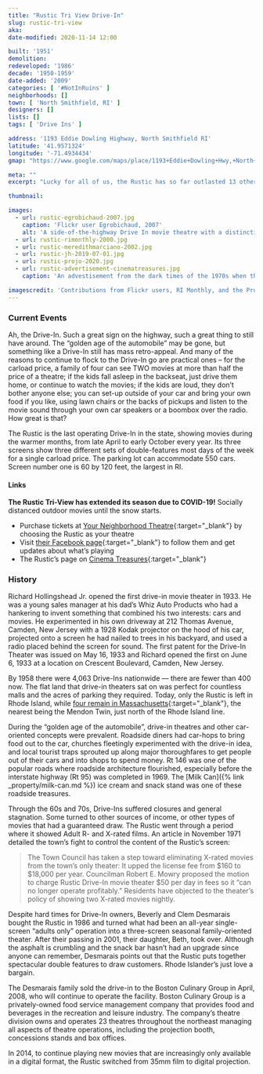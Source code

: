 ```yaml
---
title: "Rustic Tri View Drive-In"
slug: rustic-tri-view
aka: 
date-modified: 2020-11-14 12:00

built: '1951'
demolition: 
redeveloped: '1986'
decade: '1950-1959'
date-added: '2009'
categories: [ '#NotInRuins' ]
neighborhoods: []
town: [ 'North Smithfield, RI' ]
designers: []
lists: []
tags: [ 'Drive Ins' ]

address: '1193 Eddie Dowling Highway, North Smithfield RI'
latitude: '41.9571324'
longitude: '-71.4934434'
gmap: "https://www.google.com/maps/place/1193+Eddie+Dowling+Hwy,+North+Smithfield,+RI+02896/@41.9571324,-71.4934434,17z/data=!3m1!4b1!4m5!3m4!1s0x89e441ef8e678c97:0x8519ec3b58ce0224!8m2!3d41.9571324!4d-71.4912547"

meta: ""
excerpt: "Lucky for all of us, the Rustic has so far outlasted 13 other drive-ins that operated in Rhode Island since the 1960s"

thumbnail: 

images:
  - url: rustic-egrobichaud-2007.jpg
    caption: 'Flickr user Egrobichaud, 2007'
    alt: 'A side-of-the-highway Drive In movie theatre with a distinctive neon and multi-bulb sign featuring an arrow that runs from the bottom left up to the top and the sharp right and across the top'
  - url: rustic-rimonthly-2000.jpg
  - url: rustic-meredithmarciano-2002.jpg
  - url: rustic-jh-2019-07-01.jpg
  - url: rustic-projo-2020.jpg
  - url: rustic-advertisement-cinematreasures.jpg
    caption: 'An advestisement from the dark times of the 1970s when the Rustic showed adult films. Image from CinemaTreasures.org'

imagescredit: 'Contributions from Flickr users, RI Monthly, and the Providene Journal'
---
```


### Current Events

Ah, the Drive-In. Such a great sign on the highway, such a great thing to still have around. The “golden age of the automobile” may be gone, but something like a Drive-In still has mass retro-appeal. And many of the reasons to continue to flock to the Drive-In go are practical ones – for the carload price, a family of four can see TWO movies at more than half the price of a theatre; if the kids fall asleep in the backseat, just drive them home, or continue to watch the movies; if the kids are loud, they don’t bother anyone else; you can set-up outside of your car and bring your own food if you like, using lawn chairs or the backs of pickups and listen to the movie sound through your own car speakers or a boombox over the radio. How great is that?

The Rustic is the last operating Drive-In in the state, showing movies during the warmer months, from late April to early October every year. Its three screens show three different sets of double-features most days of the week for a single carload price. The parking lot can accommodate 550 cars. Screen number one is 60 by 120 feet, the largest in RI.

#### Links

**The Rustic Tri-View has extended its season due to COVID-19!** Socially distanced outdoor movies until the snow starts. 

+ Purchase tickets at [Your Neighborhood Theatre](//www.yourneighborhoodtheatre.com){:target="_blank"} by choosing the Rustic as your theatre
+ Visit [their Facebook page](//www.facebook.com/RusticDriveIn/){:target="_blank"} to follow them and get updates about what’s playing
+ The Rustic’s page on [Cinema Treasures](//cinematreasures.org/theaters/9761){:target="_blank"}


### History

Richard Hollingshead Jr. opened the first drive-in movie theater in 1933. He was a young sales manager at his dad’s Whiz Auto Products who had a hankering to invent something that combined his two interests: cars and movies. He experimented in his own driveway at 212 Thomas Avenue, Camden, New Jersey with a 1928 Kodak projector on the hood of his car, projected onto a screen he had nailed to trees in his backyard, and used a radio placed behind the screen for sound. The first patent for the Drive-In Theater was issued on May 16, 1933 and Richard opened the first on June 6, 1933 at a location on Crescent Boulevard, Camden, New Jersey.

By 1958 there were 4,063 Drive-Ins nationwide — there are fewer than 400 now. The flat land that drive-in theaters sat on was perfect for countless malls and the acres of parking they required. Today, only the Rustic is left in Rhode Island, while [four remain in Massachusetts](//www.driveinmovie.com/MA.htm){:target="_blank"}, the nearest being the Mendon Twin, just north of the Rhode Island line.

During the “golden age of the automobile”, drive-in theatres and other car-oriented concepts were prevalent. Roadside diners had car-hops to bring food out to the car, churches fleetingly experimented with the drive-in idea, and local tourist traps sprouted up along major thoroughfares to get people out of their cars and into shops to spend money. Rt 146 was one of the popular roads where roadside architecture flourished, especially before the interstate highway (Rt 95) was completed in 1969. The [Milk Can]({% link _property/milk-can.md %}) ice cream and snack stand was one of these roadside treasures.

Through the 60s and 70s, Drive-Ins suffered closures and general stagnation. Some turned to other sources of income, or other types of movies that had a guaranteed draw. The Rustic went through a period where it showed Adult R- and X-rated films. An article in November 1971 detailed the town’s fight to control the content of the Rustic’s screen:

> The Town Council has taken a step toward eliminating X-rated movies from the town’s only theater: It upped the license fee from $160 to $18,000 per year. Councilman Robert E. Mowry proposed the motion to charge Rustic Drive-In movie theater $50 per day in fees so it “can no longer operate profitably.” Residents have objected to the theater’s policy of showing two X-rated movies nightly.

Despite hard times for Drive-In owners, Beverly and Clem Desmarais bought the Rustic in 1986 and turned what had been an all-year single-screen “adults only” operation into a three-screen seasonal family-oriented theater. After their passing in 2001, their daughter, Beth, took over. Although the asphalt is crumbling and the snack bar hasn’t had an upgrade since anyone can remember, Desmarais points out that the Rustic puts together spectacular double features to draw customers. Rhode Islander’s just love a bargain.

The Desmarais family sold the drive-in to the Boston Culinary Group in April, 2008, who will continue to operate the facility. Boston Culinary Group is a privately-owned food service management company that provides food and beverages in the recreation and leisure industry. The company’s theatre division owns and operates 23 theatres throughout the northeast managing all aspects of theatre operations, including the projection booth, concessions stands and box offices.

In 2014, to continue playing new movies that are increasingly only available in a digital format, the Rustic switched from 35mm film to digital projection. 
